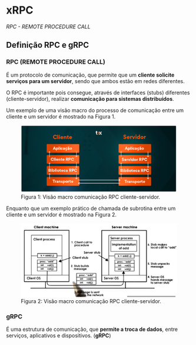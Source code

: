 # xRPC

*RPC - REMOTE PROCEDURE CALL*

## Definição RPC e gRPC

### RPC (REMOTE PROCEDURE CALL)

É um protocolo de comunicação, que permite que um **cliente solicite serviços para um servidor**, sendo que ambos estão em redes diferentes.

O RPC é importante pois consegue, através de interfaces (stubs) diferentes (cliente-servidor), realizar **comunicação para sistemas distribuídos**.

Um exemplo de uma visão macro do processo de comunicação entre um cliente e um servidor é mostrado na Figura 1.

<!-- ![image](./assets/rpc_cliente_servidor.png "Caption") -->

<figure>
  <img src="./assets/rpc_cliente_servidor.png" alt="My image caption">
  <figcaption >Figura 1: Visão macro comunicação RPC cliente-servidor.</figcaption>
</figure>

Enquanto que um exemplo prático de chamada de subrotina entre um cliente e um servidor é mostrado na Figura 2.


<figure>
  <img src="./assets/rpc_exemplo.png" alt="My image caption">
  <figcaption >Figura 2: Visão macro comunicação RPC cliente-servidor.</figcaption>
</figure>



### gRPC 

É uma estrutura de comunicação, que **permite a troca de dados**, entre serviços, aplicativos e dispositivos.
(**gRPC**)